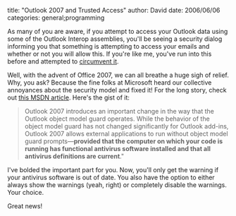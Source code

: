 
title: "Outlook 2007 and Trusted Access"
author: David
date: 2006/06/06
categories: general;programming

As many of you are aware, if you attempt to access your Outlook data using some of the Outlook Interop assemblies, you'll be seeing a security dialog informing you that something is attempting to access your emails and whether or not you will allow this. If you're like me, you've run into this before and attempted to [circumvent it](http://www.mohundro.com/blog/PermaLink,guid,7f402ce8-f923-4e77-bd87-4414ae0aaa88.aspx).

Well, with the advent of Office 2007, we can all breathe a huge sigh of relief. Why, you ask? Because the fine folks at Microsoft heard our collective annoyances about the security model and fixed it! For the long story, check out [this MSDN article](http://msdn2.microsoft.com/en-us/ms772422.aspx). Here's the gist of it:

> Outlook 2007 introduces an important change in the way that the Outlook object model guard operates. While the behavior of the object model guard has not changed significantly for Outlook add-ins, Outlook 2007 allows external applications to run without object model guard prompts—**provided that the computer on which your code is running has functional antivirus software installed and that all antivirus definitions are current**."

I've bolded the important part for you. Now, you'll only get the warning if your antivirus software is out of date. You also have the option to either always show the warnings (yeah, right) or completely disable the warnings. Your choice.

Great news!

